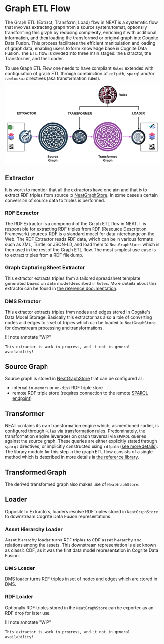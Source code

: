 # Graph ETL Flow
The Graph ETL (Extract, Transform, Load) flow in NEAT is a systematic flow that involves extracting graph from a source system/format, optionally transforming this graph by reducing complexity, enriching it with additional information, and then loading the transformed or original graph into Cognite Data Fusion. This process facilitates the efficient manipulation and loading of graph data, enabling users to form knowledge base in Cognite Data Fusion. The ETL flow is divided into three main stages: the Extractor, the Transformer, and the Loader.

To use Graph ETL Flow one needs to have compliant `Rules` extended with configuration of graph ETL through combination of `rdfpath`, `sparql` and/or `rawlookup` directives (aka transformation rules).

![NEAT High Level](./figs/graph-etl-flow.png)

## Extractor
It is worth to mention that all the extractors have one aim and that is to extract RDF triples from source to [NeatGraphStore](./api/graph/stores.md#neatgraph-store). In some cases a certain conversion of source data to triples is performed.

### RDF Extractor
The RDF Extractor is a component of the Graph ETL flow in NEAT. It is responsible for extracting RDF triples from RDF (Resource Description Framework) sources. RDF is a standard model for data interchange on the Web. The RDF Extractor reads RDF data, which can be in various formats such as XML, Turtle, or JSON-LD, and load them to `NeatGraphStore`, which is then used in the rest of the Graph ETL flow. The most simplest use-case is to extract triples from a RDF file dump.

### Graph Capturing Sheet Extractor
This extractor extracts triples from a tailored spreadsheet template generated based on data model described in `Rules`. More details about this extractor can be found in [the reference documentation](./api/graph/extractors.md#cognite.neat.graph.extractors.graph_sheet_to_graph.extract_graph_from_sheet).

### DMS Extractor
This extractor extracts triples from nodes and edges stored in Cognite's Data Model Storage. Basically this extractor has also a role of converting nodes and edges to a set of triples which can be loaded to `NeatGraphStore` for downstream processing and transformations.

!!! note annotate "WIP"

    This extractor is work in progress, and it not in general availability!


## Source Graph
Source graph is stored in [NeatGraphStore](./api/graph/stores.md#neatgraph-store) that can be configured as:

- internal `in-memory` or `on-disk` RDF triple store
- remote RDF triple store (requires connection to the remote [SPARQL endpoint](https://medium.com/virtuoso-blog/what-is-a-sparql-endpoint-and-why-is-it-important-b3c9e6a20a8b))


## Transformer
NEAT contains its own transformation engine which, as mentioned earlier, is configured through `Rules` via [transformation rules](./transformation-directive-types.md). Predominately, the transformation engine leverages on graph traversal via `SPARQL` queries against the source graph. These queries are either explicitly stated through `sparql` directives, or implicitly constructed using `rdfpath` ([see more details](./transformation-directive-types.md#rdfpath-rule-singleproperty)). The library module for this step in the graph ETL flow consists of a single method which is described in more details in [the reference library](./api/graph/transformers.md).


## Transformed Graph
The derived transformed graph also makes use of `NeatGraphStore`.

## Loader
Opposite to Extractors, loaders resolve RDF triples stored in `NeatGraphStore` to downstream Cognite Data Fusion representations.

### Asset Hierarchy Loader
Asset hierarchy loader turns RDF triples to CDF asset hierarchy and relations among the assets. This downstream representation is also known as classic CDF, as it was the first data model representation in Cognite Data Fusion.


### DMS Loader
DMS loader turns RDF triples in set of nodes and edges which are stored in DMS.

### RDF Loader
Optionally RDF triples stored in the `NeatGraphStore` can be exported as an RDF drop for later use.

!!! note annotate "WIP"

    This extractor is work in progress, and it not in general availability!
